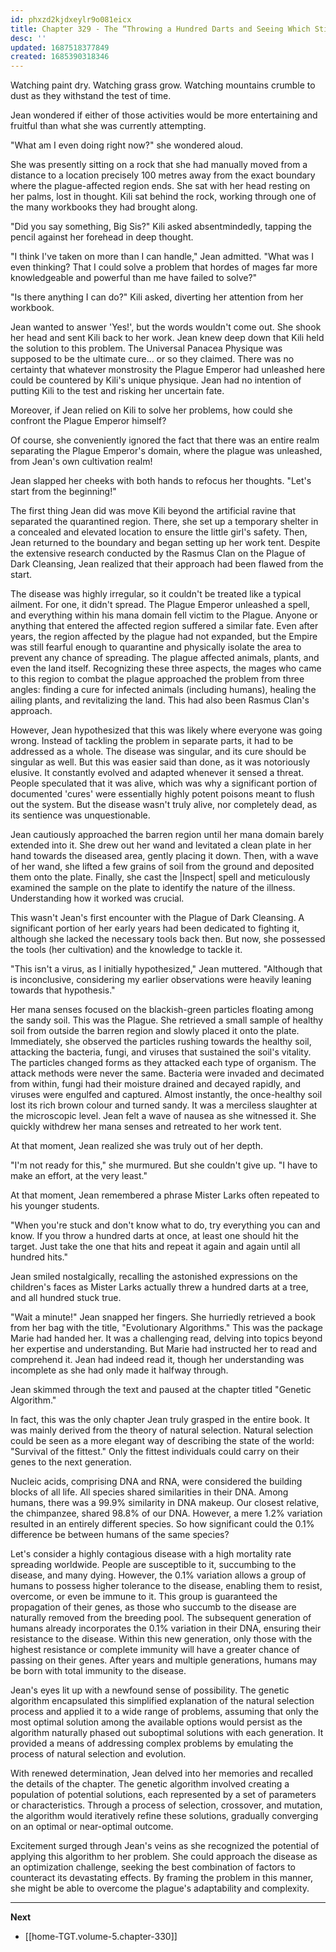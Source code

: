 ```yaml
---
id: phxzd2kjdxeylr9o081eicx
title: Chapter 329 - The “Throwing a Hundred Darts and Seeing Which Stick” Strategy
desc: ''
updated: 1687518377849
created: 1685390318346
---
```


Watching paint dry. Watching grass grow. Watching mountains crumble to dust as they withstand the test of time.

Jean wondered if either of those activities would be more entertaining and fruitful than what she was currently attempting.

"What am I even doing right now?" she wondered aloud.

She was presently sitting on a rock that she had manually moved from a distance to a location precisely 100 metres away from the exact boundary where the plague-affected region ends. She sat with her head resting on her palms, lost in thought. Kili sat behind the rock, working through one of the many workbooks they had brought along.

"Did you say something, Big Sis?" Kili asked absentmindedly, tapping the pencil against her forehead in deep thought.

"I think I've taken on more than I can handle," Jean admitted. "What was I even thinking? That I could solve a problem that hordes of mages far more knowledgeable and powerful than me have failed to solve?"

"Is there anything I can do?" Kili asked, diverting her attention from her workbook.

Jean wanted to answer 'Yes!', but the words wouldn't come out. She shook her head and sent Kili back to her work. Jean knew deep down that Kili held the solution to this problem. The Universal Panacea Physique was supposed to be the ultimate cure... or so they claimed. There was no certainty that whatever monstrosity the Plague Emperor had unleashed here could be countered by Kili's unique physique. Jean had no intention of putting Kili to the test and risking her uncertain fate.

Moreover, if Jean relied on Kili to solve her problems, how could she confront the Plague Emperor himself?

Of course, she conveniently ignored the fact that there was an entire realm separating the Plague Emperor's domain, where the plague was unleashed, from Jean's own cultivation realm!

Jean slapped her cheeks with both hands to refocus her thoughts. "Let's start from the beginning!"

The first thing Jean did was move Kili beyond the artificial ravine that separated the quarantined region. There, she set up a temporary shelter in a concealed and elevated location to ensure the little girl's safety. Then, Jean returned to the boundary and began setting up her work tent. Despite the extensive research conducted by the Rasmus Clan on the Plague of Dark Cleansing, Jean realized that their approach had been flawed from the start.

The disease was highly irregular, so it couldn't be treated like a typical ailment. For one, it didn't spread. The Plague Emperor unleashed a spell, and everything within his mana domain fell victim to the Plague. Anyone or anything that entered the affected region suffered a similar fate. Even after years, the region affected by the plague had not expanded, but the Empire was still fearful enough to quarantine and physically isolate the area to prevent any chance of spreading. The plague affected animals, plants, and even the land itself. Recognizing these three aspects, the mages who came to this region to combat the plague approached the problem from three angles: finding a cure for infected animals (including humans), healing the ailing plants, and revitalizing the land. This had also been Rasmus Clan's approach.

However, Jean hypothesized that this was likely where everyone was going wrong. Instead of tackling the problem in separate parts, it had to be addressed as a whole. The disease was singular, and its cure should be singular as well. But this was easier said than done, as it was notoriously elusive. It constantly evolved and adapted whenever it sensed a threat. People speculated that it was alive, which was why a significant portion of documented 'cures' were essentially highly potent poisons meant to flush out the system. But the disease wasn't truly alive, nor completely dead, as its sentience was unquestionable.

Jean cautiously approached the barren region until her mana domain barely extended into it. She drew out her wand and levitated a clean plate in her hand towards the diseased area, gently placing it down. Then, with a wave of her wand, she lifted a few grains of soil from the ground and deposited them onto the plate. Finally, she cast the |Inspect| spell and meticulously examined the sample on the plate to identify the nature of the illness. Understanding how it worked was crucial.

This wasn't Jean's first encounter with the Plague of Dark Cleansing. A significant portion of her early years had been dedicated to fighting it, although she lacked the necessary tools back then. But now, she possessed the tools (her cultivation) and the knowledge to tackle it.

"This isn't a virus, as I initially hypothesized," Jean muttered. "Although that is inconclusive, considering my earlier observations were heavily leaning towards that hypothesis."

Her mana senses focused on the blackish-green particles floating among the sandy soil. This was the Plague. She retrieved a small sample of healthy soil from outside the barren region and slowly placed it onto the plate. Immediately, she observed the particles rushing towards the healthy soil, attacking the bacteria, fungi, and viruses that sustained the soil's vitality. The particles changed forms as they attacked each type of organism. The attack methods were never the same. Bacteria were invaded and decimated from within, fungi had their moisture drained and decayed rapidly, and viruses were engulfed and captured. Almost instantly, the once-healthy soil lost its rich brown colour and turned sandy. It was a merciless slaughter at the microscopic level. Jean felt a wave of nausea as she witnessed it. She quickly withdrew her mana senses and retreated to her work tent.

At that moment, Jean realized she was truly out of her depth.

"I'm not ready for this," she murmured. But she couldn't give up. "I have to make an effort, at the very least."

At that moment, Jean remembered a phrase Mister Larks often repeated to his younger students.

"When you're stuck and don't know what to do, try everything you can and know. If you throw a hundred darts at once, at least one should hit the target. Just take the one that hits and repeat it again and again until all hundred hits."

Jean smiled nostalgically, recalling the astonished expressions on the children's faces as Mister Larks actually threw a hundred darts at a tree, and all hundred stuck true.

"Wait a minute!" Jean snapped her fingers. She hurriedly retrieved a book from her bag with the title, "Evolutionary Algorithms." This was the package Marie had handed her. It was a challenging read, delving into topics beyond her expertise and understanding. But Marie had instructed her to read and comprehend it. Jean had indeed read it, though her understanding was incomplete as she had only made it halfway through.

Jean skimmed through the text and paused at the chapter titled "Genetic Algorithm."

In fact, this was the only chapter Jean truly grasped in the entire book. It was mainly derived from the theory of natural selection. Natural selection could be seen as a more elegant way of describing the state of the world: "Survival of the fittest." Only the fittest individuals could carry on their genes to the next generation.

Nucleic acids, comprising DNA and RNA, were considered the building blocks of all life. All species shared similarities in their DNA. Among humans, there was a 99.9% similarity in DNA makeup. Our closest relative, the chimpanzee, shared 98.8% of our DNA. However, a mere 1.2% variation resulted in an entirely different species. So how significant could the 0.1% difference be between humans of the same species?

Let's consider a highly contagious disease with a high mortality rate spreading worldwide. People are susceptible to it, succumbing to the disease, and many dying. However, the 0.1% variation allows a group of humans to possess higher tolerance to the disease, enabling them to resist, overcome, or even be immune to it. This group is guaranteed the propagation of their genes, as those who succumb to the disease are naturally removed from the breeding pool. The subsequent generation of humans already incorporates the 0.1% variation in their DNA, ensuring their resistance to the disease. Within this new generation, only those with the highest resistance or complete immunity will have a greater chance of passing on their genes. After years and multiple generations, humans may be born with total immunity to the disease.

Jean's eyes lit up with a newfound sense of possibility. The genetic algorithm encapsulated this simplified explanation of the natural selection process and applied it to a wide range of problems, assuming that only the most optimal solution among the available options would persist as the algorithm naturally phased out suboptimal solutions with each generation. It provided a means of addressing complex problems by emulating the process of natural selection and evolution.

With renewed determination, Jean delved into her memories and recalled the details of the chapter. The genetic algorithm involved creating a population of potential solutions, each represented by a set of parameters or characteristics. Through a process of selection, crossover, and mutation, the algorithm would iteratively refine these solutions, gradually converging on an optimal or near-optimal outcome.

Excitement surged through Jean's veins as she recognized the potential of applying this algorithm to her problem. She could approach the disease as an optimization challenge, seeking the best combination of factors to counteract its devastating effects. By framing the problem in this manner, she might be able to overcome the plague's adaptability and complexity.

____

**Next**
* [[home-TGT.volume-5.chapter-330]]